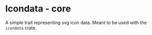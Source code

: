 # Icondata - core

A simple trait representing svg icon data. Meant to be used with the `icondata` crate.
